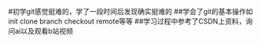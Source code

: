 #初学git感觉挺难的，学了一段时间后发现确实挺难的
##学会了git的基本操作如init clone branch checkout remote等等
##学习过程中参考了CSDN上资料，询问ai以及观看b站视频
